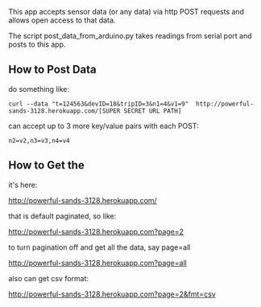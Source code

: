 This app accepts sensor data (or any data) via http POST requests and allows open access to that data.

The script post_data_from_arduino.py takes readings from serial port and posts to this app.

## How to Post Data

do something like:

    curl --data "t=124563&devID=18&tripID=3&n1=4&v1=9"  http://powerful-sands-3128.herokuapp.com/[SUPER SECRET URL PATH]

can accept up to 3 more key/value pairs with each POST:

    n2=v2,n3=v3,n4=v4



## How to Get the

it's here:

<http://powerful-sands-3128.herokuapp.com/>

that is default paginated, so like:

<http://powerful-sands-3128.herokuapp.com?page=2>

to turn pagination off and get all the data, say page=all

<http://powerful-sands-3128.herokuapp.com?page=all>

also can get csv format:

<http://powerful-sands-3128.herokuapp.com?page=2&fmt=csv>


